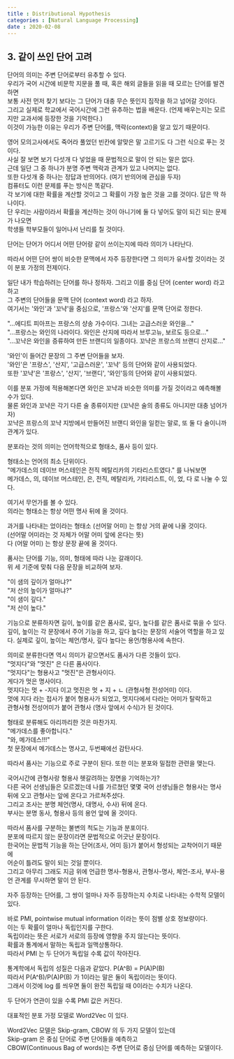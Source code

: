 ```yaml
---
title : Distributional Hypothesis
categories : [Natural Language Processing]
date : 2020-02-08
---
```


## 3. 같이 쓰인 단어 고려

단어의 의미는 주변 단어로부터 유추할 수 있다.  
우리가 국어 시간에 비문학 지문을 풀 때, 혹은 해외 글들을 읽을 때 모르는 단어를 발견하면  
보통 사전 먼저 찾기 보다는 그 단어가 대충 무슨 뜻인지 짐작을 하고 넘어갈 것이다.  
그리고 실제로 학교에서 국어시간에 그런 유추하는 법을 배운다. (언제 배우는지는 모르지만 교과서에 등장한 것을 기억한다.)  
이것이 가능한 이유는 우리가 주변 단어를, 맥락(context)을 알고 있기 때문이다.  

영어 모의고사에서도 죽어라 풀었던 빈칸에 알맞은 말 고르기도 다 그런 식으로 푸는 것이다.  
사실 잘 보면 보기 다섯개 다 넣었을 때 문법적으로 말이 안 되는 말은 없다.  
근데 일단 그 중 하나가 분명 주변 맥락과 관계가 있고 나머지는 없다.  
또한 다섯개 중 하나는 정답과 반의어다. (여기 반의어에 관심을 두자)  
컴퓨터도 이런 문제를 푸는 방식은 똑같다.  
각 보기에 대한 확률을 계산할 것이고 그 확률이 가장 높은 것을 고를 것이다. 답은 딱 하나이다.  
단 우리는 사람이라서 확률을 계산하는 것이 아니기에 둘 다 넣어도 말이 되긴 되는 문제가 나오면  
학생들 학부모들이 일어나서 난리를 칠 것이다.  

단어는 단어가 어디서 어떤 단어랑 같이 쓰이는지에 따라 의미가 나타난다.  

따라서 어떤 단어 쌍이 비슷한 문맥에서 자주 등장한다면 그 의미가 유사할 것이라는 것이 분포 가정의 전제이다.  

일단 내가 학습하려는 단어를 하나 정하자. 그리고 이를 중심 단어 (center word) 라고 하고  
그 주변의 단어들을 문맥 단어 (context word) 라고 하자.   
여기서는 '와인'과 '꼬냑'을 중심으로, '프랑스'와 '산지'를 문맥 단어로 정한다.  

"...에디트 피아프는 프랑스의 샹송 가수이다. 그녀는 고급스러운 와인을..."  
"...프랑스는 와인의 나라이다. 와인은 산지에 따라서 브루고뉴, 보르도 등으로..."  
"...꼬냑은 와인을 증류하여 만든 브랜디의 일종이다. 꼬냑은 프랑스의 브랜디 산지로..."  

'와인'이 들어간 문장의 그 주변 단어들을 보자.  
'와인'은 '프랑스', '산지', '고급스러운', '꼬냑' 등의 단어와 같이 사용되었다.  
또한 '꼬냑'은 '프랑스', '산지', '브랜디', '와인'등의 단어와 같이 사용되었다.  

이를 분포 가정에 적용해본다면 와인은 꼬냑과 비슷한 의미를 가질 것이라고 예측해볼 수가 있다.   
물론 와인과 꼬냑은 각기 다른 술 종류이지만 (꼬냑은 술의 종류도 아니지만 대충 넘어가자)  
꼬냑은 프랑스의 꼬냑 지방에서 만들어진 브랜디 와인을 일컫는 말로, 또 둘 다 술이니까 관계가 있다.  

분포라는 것의 의미는 언어학적으로 형태소, 품사 등이 있다.  

형태소는 언어의 최소 단위이다.  
"메가데스의 데이브 머스테인은 전직 메탈리카의 기타리스트였다." 를 나눠보면  
메가데스, 의, 데이브 머스테인, 은, 전직, 메탈리카, 기타리스트, 이, 었, 다 로 나눌 수 있다.  

여기서 무언가를 볼 수 있다.  
의라는 형태소는 항상 어떤 명사 뒤에 올 것이다.  

과거를 나타내는 었이라는 형태소 (선어말 어미) 는 항상 거의 끝에 나올 것이다.  
(선어말 어미라는 것 자체가 어말 어미 앞에 온다는 뜻)  
다 (어말 어미) 는 항상 문장 끝에 올 것이다.  

품사는 단어를 기능, 의미, 형태에 따라 나눈 갈래이다.  
위 세 기준에 맞춰 다음 문장을 비교하여 보자.  

"이 샘의 깊이가 얼마냐?"  
"저 산의 높이가 얼마냐?"  
"이 샘이 깊다."  
"저 산이 높다."  

기능으로 분류하자면 길이, 높이를 같은 품사로, 깊다, 높다를 같은 품사로 묶을 수 있다.  
깊이, 높이는 각 문장에서 주어 기능을 하고, 깊다 높다는 문장의 서술어 역할을 하고 있다. 
실제로 깊이, 높이는 체언/명사, 깊다 높다는 용언/형용사에 속한다.  

의미로 분류한다면 역시 의미가 같으면서도 품사가 다른 것들이 있다.  
"멋지다"와 "멋진" 은 다른 품사이다.  
"멋지다"는 형용사고 "멋진"은 관형사이다.  
게다가 멋은 명사이다.  
멋지다는 멋 + -지다 이고 멋진은 멋 + 지 + ㄴ (관형사형 전성어미) 이다.  
멋에 지다 라는 접사가 붙어 형용사가 되었고, 멋지다에서 다라는 어미가 탈락하고  
관형사형 전성어미가 붙어 관형사 (명사 앞에서 수식)가 된 것이다.  

형태로 분류해도 아리까리한 것은 마찬가지.  
"메가데스를 좋아합니다."  
"와, 메가데스!!!"  
첫 문장에서 메가데스는 명사고, 두번째에선 감탄사다.  

따라서 품사는 기능으로 주로 구분이 된다. 또한 이는 분포와 밀접한 관련을 맺는다.  

국어시간에 관형사랑 형용사 헷갈려하는 장면을 기억하는가?  
다른 국어 선생님들은 모르겠는데 나를 가르쳤던 몇몇 국어 선생님들은 형용사는 명사 뒤에 오고 관형사는 앞에 온다고 가르쳐주셨다.  
그리고 조사는 분명 체언(명사, 대명사, 수사) 뒤에 온다.  
부사는 분명 동사, 형용사 등의 용언 앞에 올 것이다.  

따라서 품사를 구분하는 불변의 척도는 기능과 분포이다.  
분포에 따르지 않는 문장이라면 문법적으로 어긋난 문장이다.  
한국어는 문법적 기능을 하는 단어(조사, 어미 등)가 붙어서 형성되는 교착어이기 때문에  
어순이 틀려도 말이 되는 것일 뿐이다.  
그리고 아무리 그래도 지금 위에 언급한 명사-형용사, 관형사-명사, 체언-조사, 부사-용언 관계를 무시하면 말이 안 된다.  

자주 등장하는 단어를, 그 쌍이 얼마나 자주 등장하는지 수치로 나타내는 수학적 모델이 있다.  

바로 PMI, pointwise mutual information 이라는 뜻이 점별 상호 정보량이다.  
이는 두 확률이 얼마나 독립인지를 구한다.  
독립이라는 뜻은 서로가 서로의 등장에 영향을 주지 않는다는 뜻이다.  
확률과 통계에서 말하는 독립과 일맥상통하다.  
따라서 PMI 는 두 단어가 독립일 수록 값이 작아진다.  

통계학에서 독립의 성질은 다음과 같았다.  P(A^B) = P(A)P(B)  
따라서 P(A^B)/P(A)P(B) 가 1이라는 말은 둘이 독립이라는 뜻이다.  
그래서 이것에 log 를 씌우면 둘이 완전 독립일 때 0이라는 수치가 나온다.  

두 단어가 연관이 있을 수록 PMI 값은 커진다.  

대표적인 분포 가정 모델로 Word2Vec 이 있다.  

Word2Vec 모델은 Skip-gram, CBOW 의 두 가지 모델이 있는데  
Skip-gram 은 중심 단어로 주변 단어들을 예측하고  
CBOW(Continuous Bag of words)는 주변 단어로 중심 단어를 예측하는 모델이다.  
